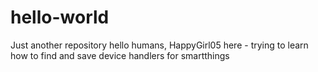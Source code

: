 # hello-world
Just another repository
hello humans,
HappyGirl05 here - trying to learn how to find and save device handlers for smartthings
